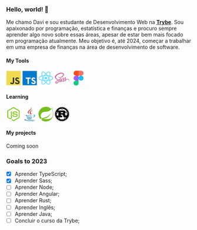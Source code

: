 ### Hello, world! 👋
Me chamo Davi e sou estudante de Desenvolvimento Web na **[Trybe](https://www.betrybe.com/)**. Sou apaixonado por programação, estatística e finanças e procuro sempre aprender algo novo sobre essas áreas, apesar de estar bem mais focado em programação atualmente. Meu objetivo é, até 2024, começar a trabalhar em uma empresa de finanças na área de desenvolvimento de software.

#### My Tools
<div align=left>
<img src="https://raw.githubusercontent.com/devicons/devicon/master/icons/javascript/javascript-original.svg" width=40 height=40>
<img src="https://raw.githubusercontent.com/devicons/devicon/master/icons/typescript/typescript-original.svg" width=40 height=40>
<img src="https://raw.githubusercontent.com/devicons/devicon/master/icons/react/react-original.svg" width=40 height=40>
<img src="https://github.com/devicons/devicon/raw/master/icons/sass/sass-original.svg" width=40 height=40>
<img src="https://github.com/devicons/devicon/raw/master/icons/figma/figma-original.svg" width=40 height=40>
</div>

#### Learning
<div align=left>
<img src="https://github.com/devicons/devicon/raw/master/icons/nodejs/nodejs-original.svg" width=40 height=40>
<img src="https://github.com/devicons/devicon/raw/master/icons/java/java-original.svg" width=40 height=40>
<img src="https://github.com/devicons/devicon/raw/master/icons/spring/spring-original.svg" width=40 height=40>
<img src="https://github.com/devicons/devicon/raw/master/icons/rust/rust-plain.svg" width=40 height=40>
</div>

#### My projects
Coming soon

### Goals to 2023

- [x] Aprender TypeScript;
- [x] Aprender Sass;
- [ ] Aprender Node;
- [ ] Aprender Angular;
- [ ] Aprender Rust;
- [ ] Aprender Inglês;
- [ ] Aprender Java;
- [ ] Concluir o curso da Trybe;
